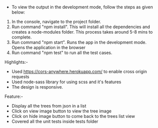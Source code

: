 - To view the output in the development mode, follow the steps as given below:
1) In the console, navigate to the project folder.
2) Run command "npm install". This will install all the dependencies and creates a node-modules folder.
   This process takes around 5-8 mins to complete.
3) Run command "npm start". Runs the app in the development mode.
   Opens the application in the browser
4) Run command "npm test" to run all the test cases.

Highlights:-
- Used https://cors-anywhere.herokuapp.com/ to enable cross origin requests
- Used node-sass library for using scss and it's features
- The design is responsive.

Feature:-
- Display all the trees from json in a list
- Click on view image button to view the tree image
- Click on hide image button to come back to the trees list view
- Covered all the unit tests inside tests folder
